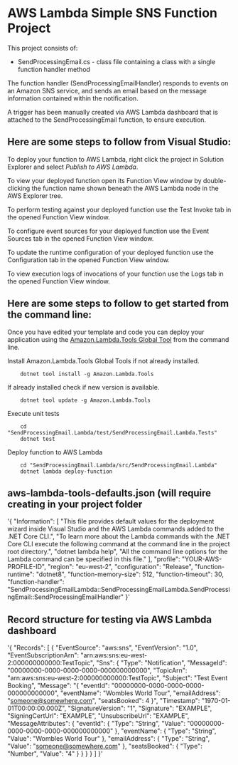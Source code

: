 # AWS Lambda Simple SNS Function Project

This project consists of:
* SendProcessingEmail.cs - class file containing a class with a single function handler method

The function handler (SendProcessingEmailHandler) responds to events on an Amazon SNS service, and sends an email based on the message information contained within the notification.

A trigger has been manually created via AWS Lambda dashboard that is attached to the SendProcessingEmail function, to ensure execution.

## Here are some steps to follow from Visual Studio:

To deploy your function to AWS Lambda, right click the project in Solution Explorer and select *Publish to AWS Lambda*.

To view your deployed function open its Function View window by double-clicking the function name shown beneath the AWS Lambda node in the AWS Explorer tree.

To perform testing against your deployed function use the Test Invoke tab in the opened Function View window.

To configure event sources for your deployed function use the Event Sources tab in the opened Function View window.

To update the runtime configuration of your deployed function use the Configuration tab in the opened Function View window.

To view execution logs of invocations of your function use the Logs tab in the opened Function View window.

## Here are some steps to follow to get started from the command line:

Once you have edited your template and code you can deploy your application using the [Amazon.Lambda.Tools Global Tool](https://github.com/aws/aws-extensions-for-dotnet-cli#aws-lambda-amazonlambdatools) from the command line.

Install Amazon.Lambda.Tools Global Tools if not already installed.
```
    dotnet tool install -g Amazon.Lambda.Tools
```

If already installed check if new version is available.
```
    dotnet tool update -g Amazon.Lambda.Tools
```

Execute unit tests
```
    cd "SendProcessingEmail.Lambda/test/SendProcessingEmail.Lambda.Tests"
    dotnet test
```

Deploy function to AWS Lambda
```
    cd "SendProcessingEmail.Lambda/src/SendProcessingEmail.Lambda"
    dotnet lambda deploy-function
```
## aws-lambda-tools-defaults.json (will require creating in your project folder
'{
  "Information": [
    "This file provides default values for the deployment wizard inside Visual Studio and the AWS Lambda commands added to the .NET Core CLI.",
    "To learn more about the Lambda commands with the .NET Core CLI execute the following command at the command line in the project root directory.",
    "dotnet lambda help",
    "All the command line options for the Lambda command can be specified in this file."
  ],
  "profile": "YOUR-AWS-PROFILE-ID",
  "region": "eu-west-2",
  "configuration": "Release",
  "function-runtime": "dotnet8",
  "function-memory-size": 512,
  "function-timeout": 30,
  "function-handler": "SendProcessingEmailLambda::SendProcessingEmailLambda.SendProcessingEmail::SendProcessingEmailHandler"
}'

## Record structure for testing via AWS Lambda dashboard
'{
  "Records": [
    {
      "EventSource": "aws:sns",
      "EventVersion": "1.0",
      "EventSubscriptionArn": "arn:aws:sns:eu-west-2:000000000000:TestTopic",
      "Sns": {
        "Type": "Notification",
        "MessageId": "00000000-0000-0000-0000-000000000000",
        "TopicArn": "arn:aws:sns:eu-west-2:000000000000:TestTopic",
        "Subject": "Test Event Booking",
        "Message": "{ \"eventId\": \"00000000-0000-0000-0000-000000000000\", \"eventName\": \"Wombles World Tour\", \"emailAddress\": \"someone@somewhere.com\", \"seatsBooked\": 4 }",
        "Timestamp": "1970-01-01T00:00:00.000Z",
        "SignatureVersion": "1",
        "Signature": "EXAMPLE",
        "SigningCertUrl": "EXAMPLE",
        "UnsubscribeUrl": "EXAMPLE",
        "MessageAttributes": {
          "eventId": {
            "Type": "String",
            "Value": "00000000-0000-0000-0000-000000000000"
          },
          "eventName": {
            "Type": "String",
            "Value": "Wombles World Tour"
          },
		  "emailAddress": {
		    "Type": "String",
			"Value": "someone@somewhere.com"
		  },
		  "seatsBooked": {
		    "Type": "Number",
			"Value": "4"
		  }
        }
      }
    }
  ]
}'